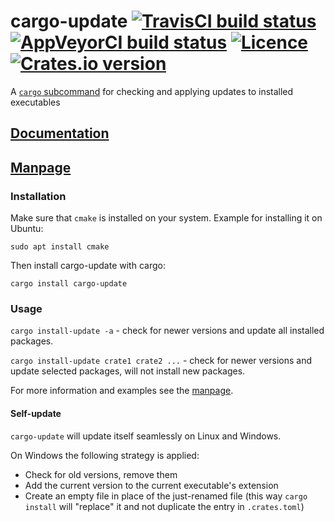 # cargo-update [![TravisCI build status](https://travis-ci.org/nabijaczleweli/cargo-update.svg?branch=master)](https://travis-ci.org/nabijaczleweli/cargo-update) [![AppVeyorCI build status](https://ci.appveyor.com/api/projects/status/cspjknvfow5gfro0/branch/master?svg=true)](https://ci.appveyor.com/project/nabijaczleweli/cargo-update/branch/master) [![Licence](https://img.shields.io/badge/license-MIT-blue.svg?style=flat)](LICENSE) [![Crates.io version](http://meritbadge.herokuapp.com/cargo-update)](https://crates.io/crates/cargo-update)
A [`cargo` subcommand](https://github.com/rust-lang/cargo/wiki/Third-party-cargo-subcommands) for checking and applying updates to installed executables

## [Documentation](https://cdn.rawgit.com/nabijaczleweli/cargo-update/doc/cargo_update/index.html)
## [Manpage](https://cdn.rawgit.com/nabijaczleweli/cargo-update/man/cargo-install-update.1.html)

### Installation

Make sure that `cmake` is installed on your system. Example for installing it on Ubuntu:

```shell
sudo apt install cmake
```

Then install cargo-update with cargo:

```shell
cargo install cargo-update
```

### Usage

`cargo install-update -a` - check for newer versions and update all installed packages.

`cargo install-update crate1 crate2 ...` - check for newer versions and update selected packages, will not install new packages.

For more information and examples see the [manpage](https://cdn.rawgit.com/nabijaczleweli/cargo-update/man/cargo-install-update.1.html).

#### Self-update

`cargo-update` will update itself seamlessly on Linux and Windows.

On Windows the following strategy is applied:
  * Check for old versions, remove them
  * Add the current version to the current executable's extension
  * Create an empty file in place of the just-renamed file (this way `cargo install` will "replace" it and not duplicate the entry in `.crates.toml`)
